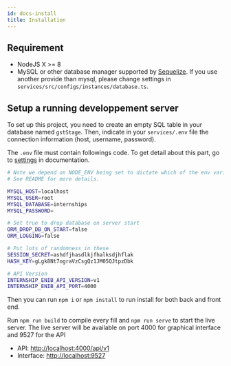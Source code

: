```yaml
---
id: docs-install
title: Installation
---
```


## Requirement

* NodeJS X >= 8
* MySQL or other database manager supported by [Sequelize](https://sequelize.org/). If you use another provide than mysql, please change settings in `services/src/configs/instances/database.ts`.

## Setup a running developpement server

To set up this project, you need to create an empty SQL table in your database named `gstStage`. Then, indicate in your `services/.env` file the connection information (host, username, password).

The `.env` file must contain followings code. To get detail about this part, go to [settings](docs-settings) in documentation.

``` sh
# Note we depend on NODE_ENV being set to dictate which of the env variables below get loaded at runtime.
# See README for more details.

MYSQL_HOST=localhost
MYSQL_USER=root
MYSQL_DATABASE=internships
MYSQL_PASSWORD=

# Set true to drop database on server start
ORM_DROP_DB_ON_START=false
ORM_LOGGING=false

# Put lots of randomness in these
SESSION_SECRET=ashdfjhasdlkjfhalksdjhflak
HASH_KEY=gLgk8Nt7ograVzCsgQz1JM05QJtpzDbk

# API Version
INTERNSHIP_ENIB_API_VERSION=v1
INTERNSHIP_ENIB_API_PORT=4000
```

Then you can run `npm i` or `npm install` to run install for both back and front end.

Run `npm run build` to compile every fill and `npm run serve` to start the live server.
The live server will be available on port 4000 for graphical interface and 9527 for the API

* API: [http://localhost:4000/api/v1](http://localhost:4000/api/v1)
* Interface: [http://localhost:9527](http://localhost:9527)
